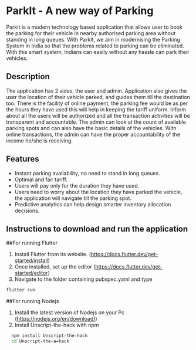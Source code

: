 # ParkIt - A new way of Parking


ParkIt is a modern technology based application that allows user to book the parking for their vehicle in nearby authorised parking area without standing in long queues. With ParkIt, we aim in modernising the Parking System in India so that the problems related to parking can be eliminated. With this smart system, Indians can easily without any hassle can park their vehicles.


## Description

The application has 2 sides, the user and admin. Application also gives the user the location of their vehicle parked, and guides them till the destination too. There is the facility of online payment, the parking fee would be as per the hours they have used this will help in keeping the tariff uniform. Inform about all the users will be authorized and all the transaction activities will be transparent and accountable.
The admin can look at the count of available parking spots and can also have the basic details of the vehicles. With online transactions, the admin can have the proper accountability of the income he/she is receiving.

## Features


- Instant parking availability, no need to stand in long queues.
- Optimal and fair tariff.
- Users will pay only for the duration they have used.
- Users need to worry about the location they have parked the vehicle, the application will navigate till the parking spot.
- Predictive analytics can help design smarter inventory allocation decisions.

## Instructions to download and run the application
##For running Flutter
1. Install Flutter from its website. (https://docs.flutter.dev/get-started/install)
2. Once installed, set up the editor (https://docs.flutter.dev/get-started/editor)
3. Navigate to the folder containing pubspec.yaml and type 
```bash
flutter run
```

##For running Nodejs
1. Install the latest version of Nodejs on your Pc (https://nodejs.org/en/download/)
2. Install Unscript-the-hack with npm

```bash
  npm install Unscript-the-hack
  cd Unscript-the-a=hack
```